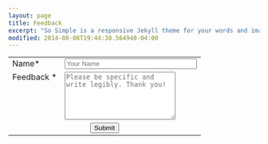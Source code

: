 ```yaml
---
layout: page
title: Feedback
excerpt: "So Simple is a responsive Jekyll theme for your words and images."
modified: 2014-08-08T19:44:38.564948-04:00
---
```



<form name="wishlist" action="https://getsimpleform.com/messages?form_api_token=424630d13bad8ea28222f3be70bf06a7" method="post">
<input type='hidden' name='redirect_to' value='{{site.url}}/feedback/'>
<table width="450px"> 
<tr> 
 <td valign="top"> 
  <label for="Name">Name*</label> 
 </td> 
 <td valign="top"> 
  <input  type="text" name="Name" maxlength="50" size="30" placeholder="Your Name" required> 
 </td> 
</tr> 
<tr> 
 <td valign="top">
  <label for="Feedback">Feedback *</label> 
 </td> 
 <td valign="top"> 
  <textarea  name="Required for " maxlength="1000" cols="25" rows="6" placeholder="Please be specific and write legibly. Thank you!" required></textarea> 
 </td> 
</tr> 
<tr> 
 <td colspan="2" style="text-align:center"> 
  <input type="submit" value="Submit">    
 </td> 
</tr> 
</table> 
</form>